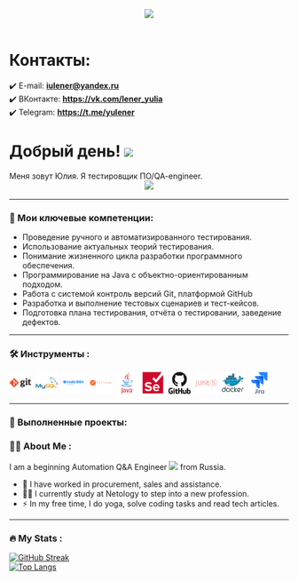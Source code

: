 <div id="header" align="center">
  <img src="https://i.giphy.com/media/v1.Y2lkPTc5MGI3NjExb2U0cjh1Y3J4Y200MzQwY2Q4NTJ4aDZjc3luZmYyaXZwZHI0aGtqeiZlcD12MV9pbnRlcm5hbF9naWZfYnlfaWQmY3Q9Zw/BferOKonYOspm28AiB/giphy.gif" width="100"/>
</div>
<div id="header" align="center">
<img src="https://komarev.com/ghpvc/?username=YULLEN1&style=flat-square&color=blue" alt="" align="center"/>
</div>

# Контакты:
:heavy_check_mark: E-mail: **iulener@yandex.ru** <br>
:heavy_check_mark: ВКонтакте: **https://vk.com/lener_yulia** <br>
:heavy_check_mark: Telegram: **https://t.me/yulener** <br>

<h1>
  Добрый день! 
  <img src="https://media.giphy.com/media/hvRJCLFzcasrR4ia7z/giphy.gif" width="30px"/>
</h1>
Меня зовут Юлия. Я тестировщик ПО/QA-engineer.



<div align="center">
  <img src="https://i.giphy.com/media/v1.Y2lkPTc5MGI3NjExMDNoMnh1d3kzZGd4ZWhwYTlwMW9yZ2kzNmkzNHpiYW9obHZjZnN3dSZlcD12MV9pbnRlcm5hbF9naWZfYnlfaWQmY3Q9Zw/hpXdHPfFI5wTABdDx9/giphy.gif" />
</div>

---
### :mag_right: Мои ключевые компетенции:
- Проведение ручного и автоматизированного тестирования.
- Использование актуальных теорий тестирования.
- Понимание жизненного цикла разработки программного обеспечения.
- Программирование на Java c объектно-ориентированным подходом.
- Работа с системой контроль версий Git, платформой GitHub
- Разработка и выполнение тестовых сценариев и тест-кейсов.
- Подготовка плана тестирования, отчёта о тестировании, заведение дефектов.
  
---
### :hammer_and_wrench: Инструменты :
<div>
  <img src="https://github.com/devicons/devicon/blob/master/icons/git/git-original-wordmark.svg" title="Git" alt="Git" width="40" height="40"/>&nbsp;
  <img src="https://github.com/devicons/devicon/blob/master/icons/mysql/mysql-original-wordmark.svg" title="MySQL" alt="MySQL" width="40" height="40"/>&nbsp;
  <img src="https://github.com/devicons/devicon/blob/master/icons/intellij/intellij-plain-wordmark.svg" title="IntelliJ Idea" alt="IntelliJ Idea" width="40" height="40"/>&nbsp;
  <img src="https://github.com/devicons/devicon/blob/master/icons/postman/postman-original-wordmark.svg" title="Postman" alt="Postman" width="40" height="40"/>&nbsp;
  <img src="https://github.com/devicons/devicon/blob/master/icons/java/java-original-wordmark.svg" title="Java" alt="Java" width="40" height="40"/>&nbsp;
  <img src="https://github.com/devicons/devicon/blob/master/icons/selenium/selenium-original.svg" title="Selenium" alt="Selenium" width="40" height="40"/>&nbsp;
  <img src="https://github.com/devicons/devicon/blob/master/icons/github/github-original-wordmark.svg"  title="GitHub" alt="GitHub" width="40" height="40"/>&nbsp;
  <img src="https://github.com/devicons/devicon/blob/master/icons/junit/junit-line-wordmark.svg" title="JUnit" alt="JUnit" width="40" height="40"/>&nbsp;
  <img src="https://github.com/devicons/devicon/blob/master/icons/docker/docker-original-wordmark.svg" title="Docker" alt="Docker" width="40" height="40"/>&nbsp;
  <img src="https://github.com/devicons/devicon/blob/master/icons/jira/jira-original-wordmark.svg" title="Jira" alt="Jira" width="40" height="40"/>&nbsp;
</div>

---
### :file_folder: Выполненные проекты:

### :woman_technologist: About Me :
I am a beginning Automation Q&A Engineer <img src="https://media.giphy.com/media/WUlplcMpOCEmTGBtBW/giphy.gif" width="30"> from Russia.
- :briefcase: I have worked in procurement, sales and assistance. 
- :woman_student: I currently study at Netology to step into a new profession.
- :zap: In my free time, I do yoga, solve coding tasks and read tech articles.

---



### :fire: My Stats :
[![GitHub Streak](http://github-readme-streak-stats.herokuapp.com?user=YULLEN1&theme=dark&background=000000)](https://git.io/streak-stats) <br>
[![Top Langs](https://github-readme-stats.vercel.app/api/top-langs/?username=YULLEN1&layout=compact&theme=vision-friendly-dark)](https://github.com/anuraghazra/github-readme-stats)





